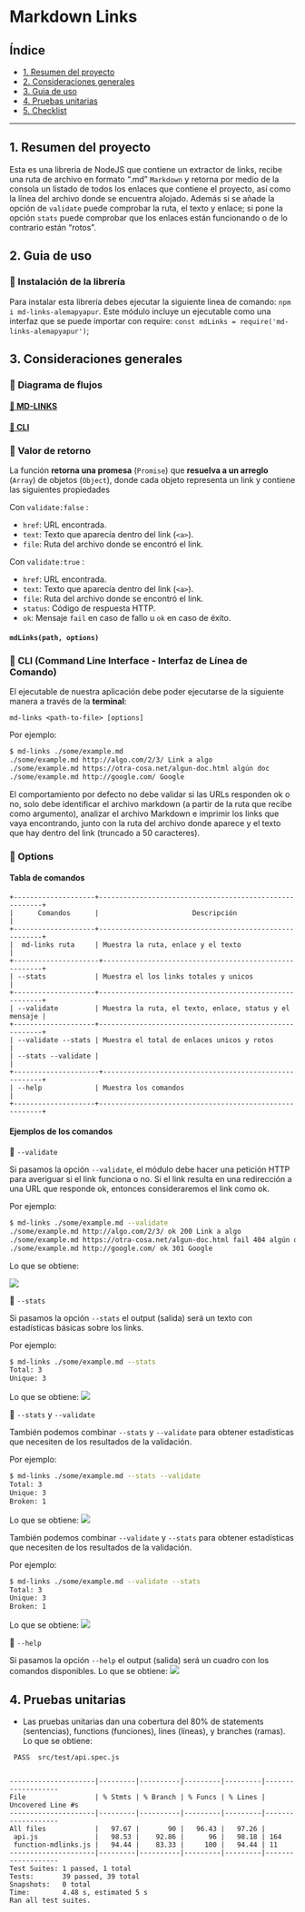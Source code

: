 # Markdown Links

## Índice

- [1. Resumen del proyecto](#1--resumen-del-proyecto)
- [2. Consideraciones generales](#2-consideraciones-generales)
- [3. Guia de uso](#3-guia-de-uso)
- [4. Pruebas unitarias](#4-pruebas-unitarias)
- [5. Checklist](#5-checklist)


---

## 1. Resumen del proyecto

Esta es una libreria de NodeJS que contiene un extractor de links, recibe una ruta de archivo en formato “.md” `Markdown` y retorna por medio de la consola un listado de todos los enlaces que contiene el proyecto, así como la línea del archivo donde se encuentra alojado. Además si se añade la opción de `validate` puede comprobar la ruta, el texto y enlace; si pone la opción `stats` puede comprobar que los enlaces están funcionando o de lo contrario están “rotos”.

## 2. Guia de uso

### 📌 Instalación de la librería

Para instalar esta librería debes ejecutar la siguiente linea de comando: `npm i md-links-alemapyapur`.
Este módulo incluye un ejecutable como una interfaz que se puede importar con require:
`const mdLinks = require('md-links-alemapyapur')`;

## 3. Consideraciones generales

### 📌 Diagrama de flujos

#### [📎 MD-LINKS](https://raw.githubusercontent.com/Alemapyapur/LIM015-md-links/route/src/img/mdLinks-flowcharts.png)
#### [📎 CLI](https://raw.githubusercontent.com/Alemapyapur/LIM015-md-links/route/src/img/flowcharts-cli.jpg)

### 📌 Valor de retorno

La función **retorna una promesa** (`Promise`) que **resuelva a un arreglo**
(`Array`) de objetos (`Object`), donde cada objeto representa un link y contiene
las siguientes propiedades

Con `validate:false` :

- `href`: URL encontrada.
- `text`: Texto que aparecía dentro del link (`<a>`).
- `file`: Ruta del archivo donde se encontró el link.

Con `validate:true` :

- `href`: URL encontrada.
- `text`: Texto que aparecía dentro del link (`<a>`).
- `file`: Ruta del archivo donde se encontró el link.
- `status`: Código de respuesta HTTP.
- `ok`: Mensaje `fail` en caso de fallo u `ok` en caso de éxito.


#### `mdLinks(path, options)`

### 📌 CLI (Command Line Interface - Interfaz de Línea de Comando)

El ejecutable de nuestra aplicación debe poder ejecutarse de la siguiente
manera a través de la **terminal**:

`md-links <path-to-file> [options]`

Por ejemplo:

```sh
$ md-links ./some/example.md
./some/example.md http://algo.com/2/3/ Link a algo
./some/example.md https://otra-cosa.net/algun-doc.html algún doc
./some/example.md http://google.com/ Google
```

El comportamiento por defecto no debe validar si las URLs responden ok o no,
solo debe identificar el archivo markdown (a partir de la ruta que recibe como
argumento), analizar el archivo Markdown e imprimir los links que vaya
encontrando, junto con la ruta del archivo donde aparece y el texto
que hay dentro del link (truncado a 50 caracteres).

### 📌 Options

#### Tabla de comandos

    +--------------------+--------------------------------------------------------+
    |      Comandos      |                       Descripción                      |
    +--------------------+--------------------------------------------------------+
    |  md-links ruta     | Muestra la ruta, enlace y el texto                     |
    +---------------------+-------------------------------------------------------+
    | --stats            | Muestra el los links totales y unicos                  |
    +--------------------+--------------------------------------------------------+
    | --validate         | Muestra la ruta, el texto, enlace, status y el mensaje |
    +--------------------+--------------------------------------------------------+
    | --validate --stats | Muestra el total de enlaces unicos y rotos             |
    | --stats --validate |                                                        |
    +---------------------+-------------------------------------------------------+
    | --help             | Muestra los comandos                                   |
    +--------------------+--------------------------------------------------------+

#### Ejemplos de los comandos

📝 `--validate`

Si pasamos la opción `--validate`, el módulo debe hacer una petición HTTP para
averiguar si el link funciona o no. Si el link resulta en una redirección a una
URL que responde ok, entonces consideraremos el link como ok.

Por ejemplo:

```sh
$ md-links ./some/example.md --validate
./some/example.md http://algo.com/2/3/ ok 200 Link a algo
./some/example.md https://otra-cosa.net/algun-doc.html fail 404 algún doc
./some/example.md http://google.com/ ok 301 Google
```

Lo que se obtiene:

![](./src/img/mdLinks-route-validate.png)

📝 `--stats`

Si pasamos la opción `--stats` el output (salida) será un texto con estadísticas
básicas sobre los links.

Por ejemplo:

```sh
$ md-links ./some/example.md --stats
Total: 3
Unique: 3
```
Lo que se obtiene:
![](./src/img/mdLinks-route-stats.png)

📝 `--stats` y `--validate`

También podemos combinar `--stats` y `--validate` para obtener estadísticas que necesiten de los resultados de la validación.

Por ejemplo:

```sh
$ md-links ./some/example.md --stats --validate
Total: 3
Unique: 3
Broken: 1
```
Lo que se obtiene:
![](./src/img/mdLinks-route-stats-validate.png)

También podemos combinar `--validate` y `--stats` para obtener estadísticas que necesiten de los resultados de la validación.

Por ejemplo:

```sh
$ md-links ./some/example.md --validate --stats
Total: 3
Unique: 3
Broken: 1
```
Lo que se obtiene:
![](./src/img/mdLinks-route-validate-stats.png)

📝 `--help`

Si pasamos la opción `--help` el output (salida) será un cuadro con los comandos disponibles.
Lo que se obtiene:
![](./src/img/mdLinks-route-help.png)


## 4. Pruebas unitarias

- Las pruebas unitarias dan una cobertura del 80% de statements (sentencias), functions (funciones), lines (líneas), y branches (ramas).
Lo que se obtiene:

```
 PASS  src/test/api.spec.js


---------------------|---------|----------|---------|---------|-------------------
File                 | % Stmts | % Branch | % Funcs | % Lines | Uncovered Line #s 
---------------------|---------|----------|---------|---------|-------------------
All files            |   97.67 |       90 |   96.43 |   97.26 | 
 api.js              |   98.53 |    92.86 |      96 |   98.18 | 164
 function-mdlinks.js |   94.44 |    83.33 |     100 |   94.44 | 11
---------------------|---------|----------|---------|---------|-------------------
Test Suites: 1 passed, 1 total
Tests:       39 passed, 39 total
Snapshots:   0 total
Time:        4.48 s, estimated 5 s
Ran all test suites.

```
